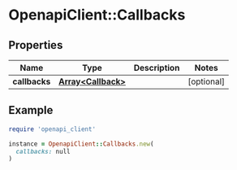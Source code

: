 # OpenapiClient::Callbacks

## Properties

| Name | Type | Description | Notes |
| ---- | ---- | ----------- | ----- |
| **callbacks** | [**Array&lt;Callback&gt;**](Callback.md) |  | [optional] |

## Example

```ruby
require 'openapi_client'

instance = OpenapiClient::Callbacks.new(
  callbacks: null
)
```

